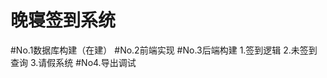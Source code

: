 # 晚寝签到系统
#No.1数据库构建（在建）
#No.2前端实现
#No.3后端构建
        1.签到逻辑
        2.未签到查询
        3.请假系统
#No4.导出调试

